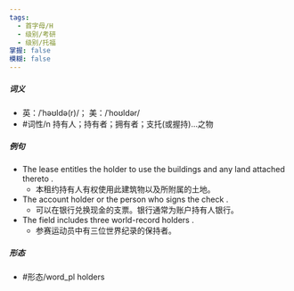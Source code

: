 ```yaml
---
tags:
  - 首字母/H
  - 级别/考研
  - 级别/托福
掌握: false
模糊: false
---
```

##### 词义
- 英：/ˈhəʊldə(r)/； 美：/ˈhoʊldər/
- #词性/n  持有人；持有者；拥有者；支托(或握持)…之物
##### 例句
- The lease entitles the holder to use the buildings and any land attached thereto .
	- 本租约持有人有权使用此建筑物以及所附属的土地。
- The account holder or the person who signs the check .
	- 可以在银行兑换现金的支票。银行通常为账户持有人银行。
- The field includes three world-record holders .
	- 参赛运动员中有三位世界纪录的保持者。
##### 形态
- #形态/word_pl holders
